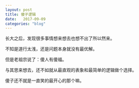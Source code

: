 ```yaml
---
layout: post
title: 傻子逻辑
date:   2017-09-09
categories: "blog"
---
```


长大之后，发现很多事情想来想去也想不出了所以然来。  

不知是道行太浅，还是问题本身就没有最优解。  

但是老祖宗说了：傻人有傻福。  

与其思来想去，还不如就从最直观的表象和最简单的逻辑做个选择。  

傻子还不就是一直笑的最开心的那个嘛。